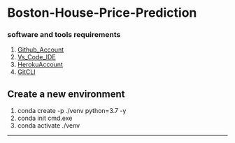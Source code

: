# Boston-House-Price-Prediction

### software and tools requirements 

1. [Github_Account](https://github.com)
2. [Vs_Code_IDE](https://code.visualstudio.com/)
3. [HerokuAccount](https://heroku.com)
4. [GitCLI](hiits://git-scm.com./book/en/v2/Getting-Started-The-Command-Line)


Create a new environment
--------------------------
1. conda create -p ./venv python=3.7 -y
2. conda init cmd.exe
3. conda activate ./venv

------------------------------------
